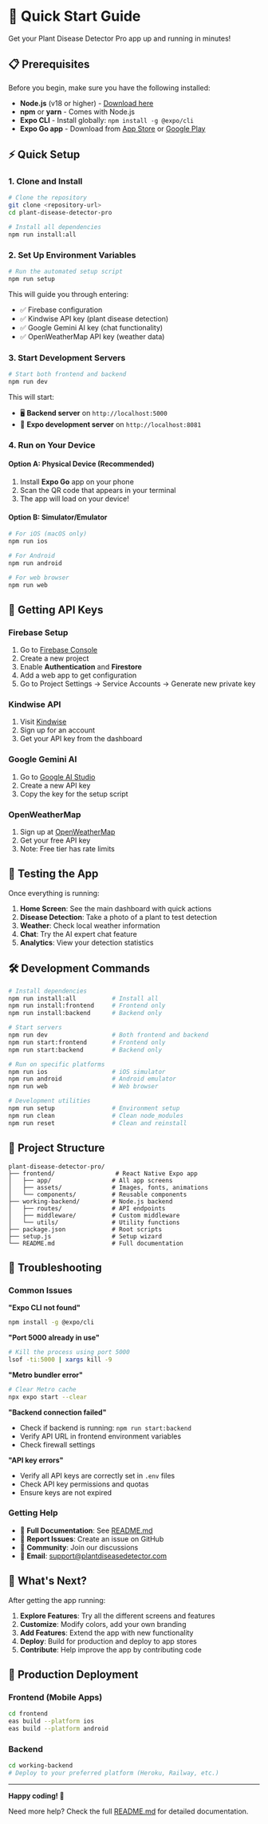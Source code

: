 # 🚀 Quick Start Guide

Get your Plant Disease Detector Pro app up and running in minutes!

## 📋 Prerequisites

Before you begin, make sure you have the following installed:

- **Node.js** (v18 or higher) - [Download here](https://nodejs.org/)
- **npm** or **yarn** - Comes with Node.js
- **Expo CLI** - Install globally: `npm install -g @expo/cli`
- **Expo Go app** - Download from [App Store](https://apps.apple.com/app/expo-go/id982107779) or [Google Play](https://play.google.com/store/apps/details?id=host.exp.exponent)

## ⚡ Quick Setup

### 1. Clone and Install

```bash
# Clone the repository
git clone <repository-url>
cd plant-disease-detector-pro

# Install all dependencies
npm run install:all
```

### 2. Set Up Environment Variables

```bash
# Run the automated setup script
npm run setup
```

This will guide you through entering:
- ✅ Firebase configuration
- ✅ Kindwise API key (plant disease detection)
- ✅ Google Gemini AI key (chat functionality)
- ✅ OpenWeatherMap API key (weather data)

### 3. Start Development Servers

```bash
# Start both frontend and backend
npm run dev
```

This will start:
- 🖥️ **Backend server** on `http://localhost:5000`
- 📱 **Expo development server** on `http://localhost:8081`

### 4. Run on Your Device

#### Option A: Physical Device (Recommended)
1. Install **Expo Go** app on your phone
2. Scan the QR code that appears in your terminal
3. The app will load on your device!

#### Option B: Simulator/Emulator
```bash
# For iOS (macOS only)
npm run ios

# For Android
npm run android

# For web browser
npm run web
```

## 🔑 Getting API Keys

### Firebase Setup
1. Go to [Firebase Console](https://console.firebase.google.com/)
2. Create a new project
3. Enable **Authentication** and **Firestore**
4. Add a web app to get configuration
5. Go to Project Settings → Service Accounts → Generate new private key

### Kindwise API
1. Visit [Kindwise](https://kindwise.com)
2. Sign up for an account
3. Get your API key from the dashboard

### Google Gemini AI
1. Go to [Google AI Studio](https://makersuite.google.com/app/apikey)
2. Create a new API key
3. Copy the key for the setup script

### OpenWeatherMap
1. Sign up at [OpenWeatherMap](https://openweathermap.org/api)
2. Get your free API key
3. Note: Free tier has rate limits

## 📱 Testing the App

Once everything is running:

1. **Home Screen**: See the main dashboard with quick actions
2. **Disease Detection**: Take a photo of a plant to test detection
3. **Weather**: Check local weather information
4. **Chat**: Try the AI expert chat feature
5. **Analytics**: View your detection statistics

## 🛠️ Development Commands

```bash
# Install dependencies
npm run install:all          # Install all
npm run install:frontend     # Frontend only
npm run install:backend      # Backend only

# Start servers
npm run dev                  # Both frontend and backend
npm run start:frontend       # Frontend only
npm run start:backend        # Backend only

# Run on specific platforms
npm run ios                  # iOS simulator
npm run android              # Android emulator
npm run web                  # Web browser

# Development utilities
npm run setup                # Environment setup
npm run clean                # Clean node_modules
npm run reset                # Clean and reinstall
```

## 📁 Project Structure

```
plant-disease-detector-pro/
├── frontend/                 # React Native Expo app
│   ├── app/                 # All app screens
│   ├── assets/              # Images, fonts, animations
│   └── components/          # Reusable components
├── working-backend/         # Node.js backend
│   ├── routes/              # API endpoints
│   ├── middleware/          # Custom middleware
│   └── utils/               # Utility functions
├── package.json             # Root scripts
├── setup.js                 # Setup wizard
└── README.md                # Full documentation
```

## 🔧 Troubleshooting

### Common Issues

**"Expo CLI not found"**
```bash
npm install -g @expo/cli
```

**"Port 5000 already in use"**
```bash
# Kill the process using port 5000
lsof -ti:5000 | xargs kill -9
```

**"Metro bundler error"**
```bash
# Clear Metro cache
npx expo start --clear
```

**"Backend connection failed"**
- Check if backend is running: `npm run start:backend`
- Verify API URL in frontend environment variables
- Check firewall settings

**"API key errors"**
- Verify all API keys are correctly set in `.env` files
- Check API key permissions and quotas
- Ensure keys are not expired

### Getting Help

- 📖 **Full Documentation**: See [README.md](README.md)
- 🐛 **Report Issues**: Create an issue on GitHub
- 💬 **Community**: Join our discussions
- 📧 **Email**: support@plantdiseasedetector.com

## 🎯 What's Next?

After getting the app running:

1. **Explore Features**: Try all the different screens and features
2. **Customize**: Modify colors, add your own branding
3. **Add Features**: Extend the app with new functionality
4. **Deploy**: Build for production and deploy to app stores
5. **Contribute**: Help improve the app by contributing code

## 🚀 Production Deployment

### Frontend (Mobile Apps)
```bash
cd frontend
eas build --platform ios
eas build --platform android
```

### Backend
```bash
cd working-backend
# Deploy to your preferred platform (Heroku, Railway, etc.)
```

---

**Happy coding! 🌱**

Need more help? Check the full [README.md](README.md) for detailed documentation.